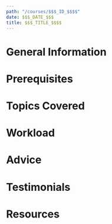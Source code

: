```yaml
---
path: "/courses/$$$_ID_$$$$"
date: $$$_DATE_$$$
title: $$$_TITLE_$$$$
---
```


# General Information

# Prerequisites

# Topics Covered

# Workload

# Advice

# Testimonials

# Resources